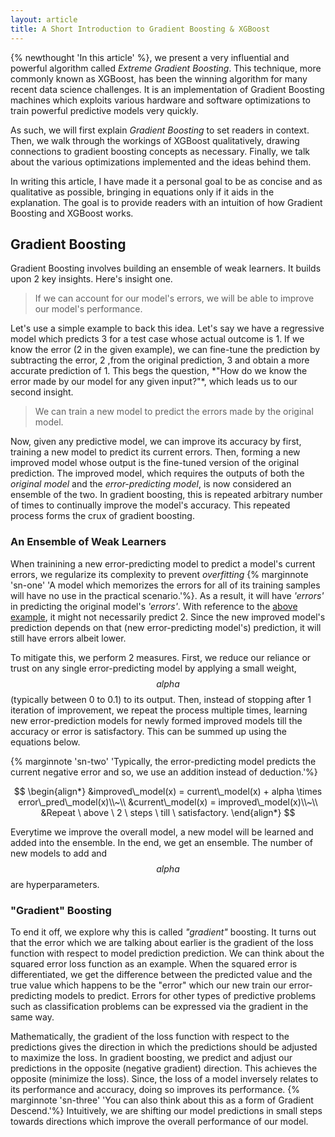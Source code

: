 ```yaml
---
layout: article
title: A Short Introduction to Gradient Boosting & XGBoost
---
```


$$
\DeclareMathOperator{\diag}{diag}
$$

{% newthought 'In this article' %}, we present a very influential and powerful algorithm called *Extreme Gradient Boosting*. This technique, more commonly known as XGBoost, has been the winning algorithm for many recent data science challenges. It is an implementation of Gradient Boosting machines which exploits various hardware and software optimizations to train powerful predictive models very quickly. 

As such, we will first explain *Gradient Boosting* to set readers in context. Then, we walk through the workings of XGBoost qualitatively, drawing connections to gradient boosting concepts as necessary. Finally, we talk about the various optimizations implemented and the ideas behind them. 

In writing this article, I have made it a personal goal to be as concise and as qualitative as possible, bringing in equations only if it aids in the explanation. The goal is to provide readers with an intuition of how Gradient Boosting and XGBoost works. 



## Gradient Boosting

Gradient Boosting involves building an ensemble of weak learners. It builds upon 2 key insights. Here's insight one.

>If we can account for our model's errors, we will be able to improve our model's performance.

<p id="example">
Let's use a simple example to back this idea. Let's say we have a regressive model which predicts 3 for a test case whose actual outcome is 1. If we know the error (2 in the given example), we can fine-tune the prediction by subtracting the error, 2 ,from the original prediction, 3 and obtain a more accurate prediction of 1. This begs the question, *"How do we know the error made by our model for any given input?"*, which leads us to our second insight.
</p>

>We can train a new model to predict the errors made by the original model.

Now, given any predictive model, we can improve its accuracy by first, training a new model to predict its current errors. Then, forming a new improved model whose output is the fine-tuned version of the original prediction. The improved model, which requires the outputs of both the *original model* and the *error-predicting model*, is now considered an ensemble of the two. In gradient boosting, this is repeated arbitrary number of times to continually improve the model's accuracy. This repeated process forms the crux of gradient boosting.

### An Ensemble of Weak Learners

When trainining a new error-predicting model to predict a model's current errors, we regularize its complexity to prevent *overfitting* {% marginnote 'sn-one' 'A model which memorizes the errors for all of its training samples will have no use in the practical scenario.'%}. As a result, it will have *'errors'* in predicting the original model's *'errors'*. With reference to the <a href="#example">above example</a>, it might not necessarily predict 2. Since the new improved model's prediction depends on that (new error-predicting model's) prediction, it will still have errors albeit lower.

To mitigate this, we perform 2 measures. First, we reduce our reliance or trust on any single error-predicting model by applying a small weight, *$$ alpha $$* (typically between 0 to 0.1) to its output. Then, instead of stopping after 1 iteration of improvement, we repeat the process multiple times, learning new error-prediction models for newly formed improved models till the accuracy or error is satisfactory. This can be summed up using the equations below.

{% marginnote 'sn-two' 'Typically, the error-predicting model predicts the current negative error and so, we use an addition instead of deduction.'%}

$$
\begin{align*}
&improved\_model(x) = current\_model(x) + alpha \times error\_pred\_model(x)\\~\\
&current\_model(x) = improved\_model(x)\\~\\
&Repeat \ above \ 2 \ steps \ till \ satisfactory.
\end{align*}
$$

Everytime we improve the overall model, a new model will be learned and added into the ensemble. In the end, we get an ensemble. The number of new models to add and *$$ alpha $$* are hyperparameters.

### "Gradient" Boosting

To end it off, we explore why this is called *"gradient"* boosting. It turns out that the error which we are talking about earlier is the gradient of the loss function with respect to model prediction prediction. We can think about the squared error loss function as an example. When the squared error is differentiated, we get the difference between the predicted value and the true value which happens to be the "error" which our new train our error-predicting models to predict. Errors for other types of predictive problems such as classification problems can be expressed via the gradient in the same way.

Mathematically, the gradient of the loss function with respect to the predictions gives the direction in which the predictions should be adjusted to maximize the loss. In gradient boosting, we predict and adjust our predictions in the opposite (negative gradient) direction. This achieves the opposite (minimize the loss). Since, the loss of a model inversely relates to its performance and accuracy, doing so improves its performance. {% marginnote 'sn-three' 'You can also think about this as a form of Gradient Descend.'%} Intuitively, we are shifting our model predictions in small steps towards directions which improve the overall performance of our model. 








